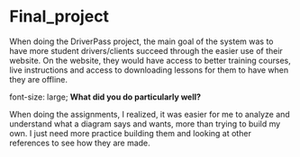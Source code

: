 # Final_project

When doing the DriverPass project, the main goal of the system was to have more student drivers/clients succeed through the easier use of their website. On the website, they would have access to better training courses, live instructions and access to downloading lessons for them to have when they are offline. 


font-size: large; **What did you do particularly well?**

When doing the assignments, I realized, it was easier for me to analyze and understand what a diagram says and wants, more than trying to build my own. I just need more practice building them and looking at other references to see how they are made.
